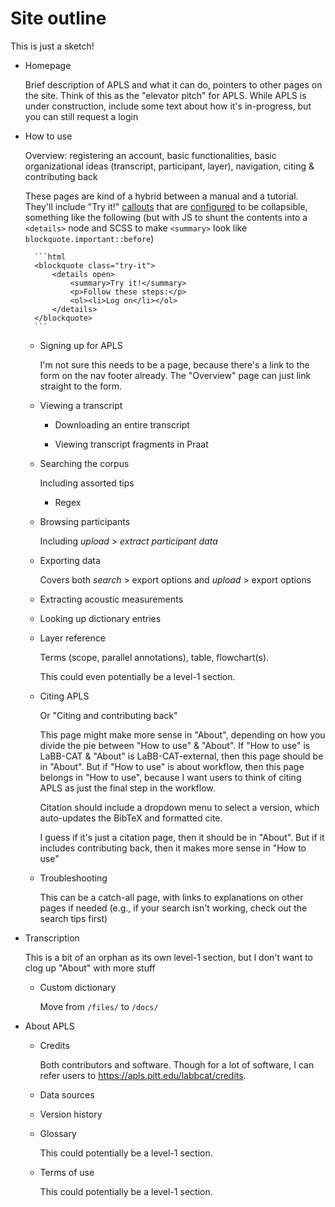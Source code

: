 # Site outline

This is just a sketch!

- Homepage
	
	Brief description of APLS and what it can do, pointers to other pages on the site.
	Think of this as the "elevator pitch" for APLS.
	While APLS is under construction, include some text about how it's in-progress, but you can still request a login

- How to use
	
	Overview: registering an account, basic functionalities, basic organizational ideas (transcript, participant, layer), navigation, citing & contributing back
	
	These pages are kind of a hybrid between a manual and a tutorial.
	They'll include "Try it!" [callouts](https://just-the-docs.com/docs/ui-components/callouts/) that are [configured](https://github.com/just-the-docs/just-the-docs/blob/main/_includes/css/callouts.scss.liquid) to be collapsible, something like the following (but with JS to shunt the contents into a `<details>` node and SCSS to make `<summary>` look like `blockquote.important::before`)
	
		```html
		<blockquote class="try-it">
			<details open>
				<summary>Try it!</summary>
				<p>Follow these steps:</p>
				<ol><li>Log on</li></ol>
			</details>
		</blockquote>
		```
	
	- Signing up for APLS
		
		I'm not sure this needs to be a page, because there's a link to the form on the nav footer already.
		The "Overview" page can just link straight to the form.
	
	- Viewing a transcript
	
		- Downloading an entire transcript
		
		- Viewing transcript fragments in Praat
	
	- Searching the corpus
		
		Including assorted tips
		
		- Regex
	
	- Browsing participants
		
		Including _upload_ > _extract participant data_
	
	- Exporting data
		
		Covers both _search_ > export options and _upload_ > export options
	
	- Extracting acoustic measurements
	
	- Looking up dictionary entries
	
	- Layer reference
		
		Terms (scope, parallel annotations), table, flowchart(s).
		
		This could even potentially be a level-1 section.
		
	- Citing APLS
		
		Or "Citing and contributing back"
		
		This page might make more sense in "About", depending on how you divide the pie between "How to use" & "About".
		If "How to use" is LaBB-CAT & "About" is LaBB-CAT-external, then this page should be in "About".
		But if "How to use" is about workflow, then this page belongs in "How to use", because I want users to think of citing APLS as just the final step in the workflow.
		
		Citation should include a dropdown menu to select a version, which auto-updates the BibTeX and formatted cite.
		
		I guess if it's just a citation page, then it should be in "About".
		But if it includes contributing back, then it makes more sense in "How to use"
	
	- Troubleshooting
		
		This can be a catch-all page, with links to explanations on other pages if needed (e.g., if your search isn't working, check out the search tips first)

- Transcription
	
	This is a bit of an orphan as its own level-1 section, but I don't want to clog up "About" with more stuff
	
	- Custom dictionary
		
		Move from `/files/` to `/docs/`
	
- About APLS
	
	- Credits
		
		Both contributors and software.
		Though for a lot of software, I can refer users to https://apls.pitt.edu/labbcat/credits.
	
	- Data sources
	
	- Version history
	
	- Glossary
		
		This could potentially be a level-1 section.
	
	- Terms of use
		
		This could potentially be a level-1 section.
